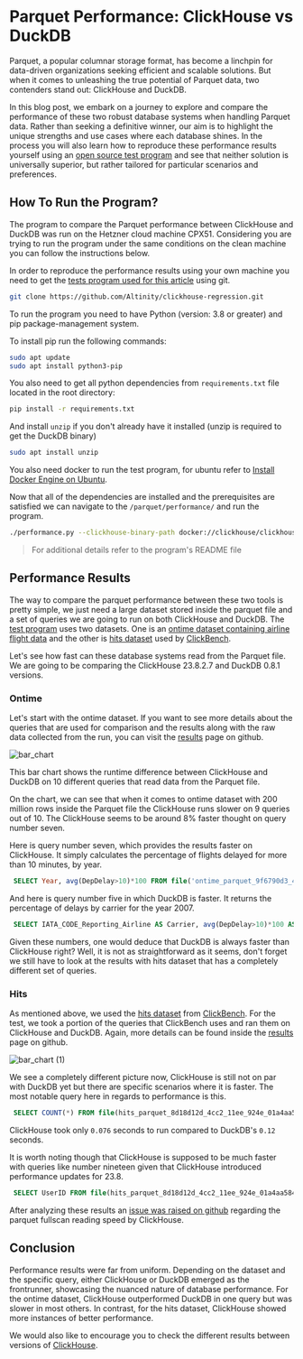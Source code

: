 # Parquet Performance: ClickHouse vs DuckDB

Parquet, a popular columnar storage format, has become a linchpin for data-driven organizations seeking efficient and scalable solutions. But when it comes to unleashing the true potential of Parquet data, two contenders stand out: ClickHouse and DuckDB.

In this blog post, we embark on a journey to explore and compare the performance of these two robust database systems when handling Parquet data. Rather than seeking a definitive winner, our aim is to highlight the unique strengths and use cases where each database shines. In the process you will also learn how to reproduce these performance results yourself using an [open source test program](https://github.com/Altinity/clickhouse-regression/tree/main/parquet/performance) and see that neither solution is universally superior, but rather tailored for particular scenarios and preferences.

## How To Run the Program?
The program to compare the Parquet performance between ClickHouse and DuckDB was run on the Hetzner cloud machine CPX51. Considering you are trying to run the program under the same conditions on the clean machine you can follow the instructions below. 

In order to reproduce the performance results using your own machine you need to get the [tests program used for this article](https://github.com/Altinity/clickhouse-regression/tree/main/parquet/performance) using git.

```bash
git clone https://github.com/Altinity/clickhouse-regression.git
```

To run the program you need to have Python (version: 3.8 or greater) and pip package-management system.

To install pip run the following commands:
  ```bash
  sudo apt update
  sudo apt install python3-pip
  ```

You also need to get all python dependencies from `requirements.txt` file located in the root directory:

```bash
pip install -r requirements.txt
```

And install `unzip` if you don't already have it installed (unzip is required to get the DuckDB binary)


```bash
sudo apt install unzip
```

You also need docker to run the test program, for ubuntu refer to [Install Docker Engine on Ubuntu](https://docs.docker.com/engine/install/ubuntu/).

Now that all of the dependencies are installed and the prerequisites are satisfied we can navigate to the `/parquet/performance/` and run the program.
```bash
./performance.py --clickhouse-binary-path docker://clickhouse/clickhouse-server:23.8.2.7-alpine --clickhouse-version 23.8.2.7-alpine --duckdb-binary-path https://github.com/duckdb/duckdb/releases/download/v0.8.1/duckdb_cli-linux-amd64.zip 
```
> For additional details refer to the program's README file

## Performance Results
The way to compare the parquet performance between these two tools is pretty simple, we just need a large dataset stored inside the parquet file and a set of queries we are going to run on both ClickHouse and DuckDB. The [test program](https://github.com/Altinity/clickhouse-regression/tree/main/parquet/performance) uses two datasets. One is an [ontime dataset containing airline flight data](https://clickhouse.com/docs/en/getting-started/example-datasets/ontime) and the other is [hits dataset](https://github.com/ClickHouse/ClickBench#data-loading) used by [ClickBench](https://github.com/ClickHouse/ClickBench).

Let's see how fast can these database systems read from the Parquet file. We are going to be comparing the ClickHouse 23.8.2.7 and DuckDB 0.8.1 versions.

### Ontime

Let's start with the ontime dataset. If you want to see more details about the queries that are used for comparison and the results along with the raw data collected from the run, you can visit the [results](https://github.com/Altinity/clickhouse-regression/tree/main/parquet/performance/results/ontime/23.8.2.7) page on github.

![bar_chart](https://github.com/Selfeer/blogpost-test/assets/26748221/23ed607d-5088-4b16-92aa-92c89e68c029)

This bar chart shows the runtime difference between ClickHouse and DuckDB on 10 different queries that read data from the Parquet file.

On the chart, we can see that when it comes to ontime dataset with 200 million rows inside the Parquet file the ClickHouse runs slower on 9 queries out of 10. The ClickHouse seems to be around 8% faster thought on query number seven.

Here is query number seven, which provides the results faster on ClickHouse. It simply calculates the percentage of flights delayed for more than 10 minutes, by year.
```sql
 SELECT Year, avg(DepDelay>10)*100 FROM file('ontime_parquet_9f6790d3_4cc4_11ee_924e_01a4aa584ed2.parquet') GROUP BY Year ORDER BY Year;
```

And here is query number five in which DuckDB is faster. It returns the percentage of delays by carrier for the year 2007.

```sql
 SELECT IATA_CODE_Reporting_Airline AS Carrier, avg(DepDelay>10)*100 AS c3 FROM file('ontime_parquet_9f6790d3_4cc4_11ee_924e_01a4aa584ed2.parquet') WHERE Year=2007 GROUP BY Carrier ORDER BY c3 DESC
```


Given these numbers, one would deduce that DuckDB is always faster than ClickHouse right? Well, it is not as straightforward as it seems, don't forget we still have to look at the results with hits dataset that has a completely different set of queries.

### Hits

As mentioned above, we used the [hits dataset](https://github.com/ClickHouse/ClickBench#data-loading) from [ClickBench](https://github.com/ClickHouse/ClickBench). For the test, we took a portion of the queries that ClickBench uses and ran them on ClickHouse and DuckDB. Again, more details can be found inside the [results](https://github.com/Altinity/clickhouse-regression/tree/main/parquet/performance/results/hits/23.8.2.7) page on github.

![bar_chart (1)](https://github.com/Selfeer/blogpost-test/assets/26748221/668cea45-bbd0-40d5-85c6-dc0d054bc8d1)

We see a completely different picture now, ClickHouse is still not on par with DuckDB yet but there are specific scenarios where it is faster. The most notable query here in regards to performance is this.

```sql
 SELECT COUNT(*) FROM file(hits_parquet_8d18d12d_4cc2_11ee_924e_01a4aa584ed2.parquet);
```
ClickHouse took only `0.076` seconds to run compared to DuckDB's `0.12` seconds.

It is worth noting though that ClickHouse is supposed to be much faster with queries like number nineteen given that ClickHouse introduced performance updates for 23.8.

```sql
 SELECT UserID FROM file(hits_parquet_8d18d12d_4cc2_11ee_924e_01a4aa584ed2.parquet) WHERE UserID = 435090932899640449;
```
After analyzing these results an [issue was raised on github](https://github.com/ClickHouse/ClickHouse/issues/54372) regarding the parquet fullscan reading speed by ClickHouse.

## Conclusion
Performance results were far from uniform. Depending on the dataset and the specific query, either ClickHouse or DuckDB emerged as the frontrunner, showcasing the nuanced nature of database performance. For the ontime dataset, ClickHouse outperformed DuckDB in one query but was slower in most others. In contrast, for the hits dataset, ClickHouse showed more instances of better performance.

We would also like to encourage you to check the different results between versions of [ClickHouse](https://github.com/Altinity/clickhouse-regression/tree/main/parquet/performance/results).

